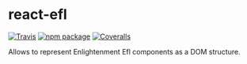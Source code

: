 # react-efl

[![Travis][build-badge]][build]
[![npm package][npm-badge]][npm]
[![Coveralls][coveralls-badge]][coveralls]

Allows to represent Enlightenment Efl components as a DOM structure.

[build-badge]: https://img.shields.io/travis/amorgaut/react-efl/master.png?style=flat-square
[build]: https://travis-ci.org/AMorgaut/react-efl

[npm-badge]: https://img.shields.io/npm/v/react-efl.png?style=flat-square
[npm]: https://www.npmjs.org/package/react-efl

[coveralls-badge]: https://img.shields.io/coveralls/AMorgaut/react-efl/master.png?style=flat-square
[coveralls]: https://coveralls.io/github/AMorgaut/react-efl
